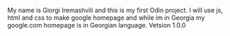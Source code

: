 My name is Giorgi Iremashvili and this is my first Odin project.
I will use js, html and css to make google homepage and while im in Georgia my google.com homepage is in Georgian language.
Vetsion 1.0.0